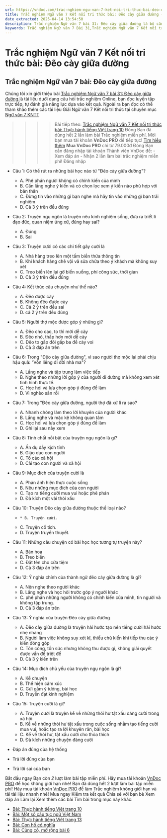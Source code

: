 ```yaml
---
url: https://vndoc.com/trac-nghiem-ngu-van-7-ket-noi-tri-thuc-bai-deo-cay-giua-duong-329427
title: Trắc nghiệm Ngữ văn 7 Kết nối tri thức bài: Đẽo cày giữa đường - VnDoc.com
date_extracted: 2025-04-14 13:54:50
description: Trắc nghiệm Ngữ văn 7 bài 31: Đẽo cày giữa đường là bộ câu hỏi trắc nghiệm khách quan liên quan đến nội dung trong chương trình Ngữ văn 7 Kết nối tri thức
keywords: Trắc nghiệm Ngữ văn 7 Bài 31,Trắc nghiệm Ngữ văn 7 Kết nối tri thức Bài 31,Trắc nghiệm văn 7 Kết nối tri thức,Trắc nghiệm Ngữ văn 7 Đẽo cày giữa đường,Trắc nghiệm Ngữ văn 7 KNTT,Đẽo cày giữa đường,Ngữ văn 7 KNTT,Ngữ văn 7 bài 31 kntt
---
```


# Trắc nghiệm Ngữ văn 7 Kết nối tri thức bài: Đẽo cày giữa đường
## **Trắc nghiệm Ngữ văn 7 bài: Đẽo cày giữa đường**
Chúng tôi xin giới thiệu bài [Trắc nghiệm Ngữ văn 7 bài 31: Đẽo cày giữa đường ](<https://vndoc.com/trac-nghiem-ngu-van-7-ket-noi-tri-thuc-bai-deo-cay-giua-duong-329427>)là tài liệu dưới dạng câu hỏi trắc nghiệm Online, bạn đọc luyện tập trực tiếp, tự đánh giá năng lực dựa vào kết quả. Ngoài ra bạn đọc có thể tham khảo thêm các tài liệu Giải Ngữ văn 7 Kết nối tri thức tại chuyên mục [Ngữ văn 7 KNTT](<https://vndoc.com/ngu-van-7-kntt-tap1>)
>>>> Bài tiếp theo: [Trắc nghiệm Ngữ văn 7 Kết nối tri thức bài: Thực hành tiếng Việt trang 10](<https://vndoc.com/trac-nghiem-ngu-van-7-ket-noi-tri-thuc-bai-thuc-hanh-tieng-viet-trang-10-329429>)
Đóng
Bạn đã dùng hết 2 lần làm bài Trắc nghiệm miễn phí. Mời bạn mua tài khoản **VnDoc PRO** để tiếp tục\! [Tìm hiểu thêm](</pro>)
**Mua VnDoc PRO** chỉ từ 79.000đ
Đóng
Bạn cần đăng nhập tài khoản Thành viên VnDoc để:
\- Xem đáp án
\- Nhận 2 lần làm bài trắc nghiệm miễn phí\!
Đăng nhập 
  * Câu 1: Có thể rút ra những bài học nào từ "Đẽo cày giữa đường"?
    * A. Phê phán người không có chính kiến của mình
    * B. Cần lắng nghe ý kiến và có chọn lọc xem ý kiến nào phù hợp với bản thân
    * C. Đừng tin vào những gì bạn nghe mà hãy tin vào những gì bạn trải nghiệm
    * D. Cả 3 ý trên đều đúng
  * Câu 2: Truyện ngụ ngôn là truyện nêu kinh nghiệm sống, đưa ra triết lí đạo đức, quan niệm ứng xử, đúng hay sai?
    * A. Đúng
    * B. Sai
  * Câu 3: Truyện cười có các chi tiết gây cười là
    * A. Nhà hàng treo lên một tấm biển thừa thông tin
    * B. Khi khách hàng chê vội vã sửa chữa theo ý khách mà không suy xét
    * C. Treo biển lên lại gỡ biển xuống, phí công sức, thời gian
    * D. Cả 3 ý trên đều đúng
  * Câu 4: Kết thúc câu chuyện như thế nào?
    * A. Đẽo được cày
    * B. Không đẽo được cày
    * C. Cả 2 ý trên đều sai
    * D. cả 2 ý trên đều đúng
  * Câu 5: Người thợ mộc được góp ý những gì?
    * A. Đẽo cho cao, to thì mới dễ cày
    * B. Đẽo nhỏ, thấp hơn mới dễ cày
    * C. Đẽo to gấp đôi gấp ba để cày voi
    * D. Cả 3 đáp án trên
  * Câu 6: Trong "Đẽo cày giữa đường", vì sao người thợ mộc lại phải chịu hậu quả: “Vốn liếng đi đời nhà ma"?
    * A. Lắng nghe và tập trung làm việc tiếp
    * B. Nghe theo những lời góp ý của người đi dường mà không xem xét tình hình thực tế.
    * C. Học hỏi và lựa chọn góp ý đúng để làm
    * D. Vì nghèo sẵn rồi
  * Câu 7: Trong "Đẽo cày giữa đường, người thợ đã xử lí ra sao?
    * A. Nhanh chóng làm theo lời khuyên của người khác
    * B. Lắng nghe và mặc kệ không quan tâm
    * C. Học hỏi và lựa chọn góp ý đúng để làm
    * D. Ghi lại sau này xem
  * Câu 8: Tính chất nổi bật của truyện ngụ ngôn là gì?
    * A. Ẩn dụ đầy kịch tính
    * B. Giáo dục con người
    * C. Tố cáo xã hội
    * D. Cải tạo con người và xã hội
  * Câu 9: Mục đích của truyện cười là
    * A. Phản ánh hiện thực cuộc sống
    * B. Nêu những mục đích của con người
    * C. Tạo ra tiếng cười mua vui hoặc phê phán
    * D. Đả kích một vài thói xấu
  * Câu 10: Truyện Đẽo cày giữa đường thuộc thể loại nào?
    *     * B. Truyện cười.
    * C. Truyện cổ tích.
    * D. Truyện truyền thuyết.
  * Câu 11: Những câu chuyện có bài học học tương tự truyện này?
    * A. Bán hoa
    * B. Treo biển
    * C. Đặt tên cho cửa tiệm
    * D. Cả 3 đáp án trên
  * Câu 12: Ý nghĩa chính của thành ngữ đẽo cày giữa đường là gì?
    * A. Nên nghe theo người khác
    * B. Lắng nghe và học hỏi trước góp ý người khác
    * C. phê phán những người không có chính kiến của mình, tin người và không tập trung.
    * D. Cả 3 đáp án trên
  * Câu 13: Ý nghĩa của truyện Đẽo cày giữa đường
    * A. Đẽo cày giữa đường là truyện hài hước tạo nên tiếng cười hài hước nhẹ nhàng
    * B. Người làm việc không suy xét kĩ, thiếu chủ kiến khi tiếp thu các ý kiến đóng góp
    * C. Tốn công, tốn sức nhưng không thu được gì, không giải quyết được vấn đề triệt để
    * D. Cả 3 ý kiến trên
  * Câu 14: Mục đích chủ yếu của truyện ngụ ngôn là gì?
    * A. Kể chuyện
    * B. Thể hiện cảm xúc
    * C. Gửi gắm ý tưởng, bài học
    * D. Truyền đạt kinh nghiệm
  * Câu 15: Truyện cười là gì?
    * A. Truyện cười là truyện kể về những thói hư tật xấu đáng cười trong xã hội
    * B. Kể về những thói hư tật xấu trong cuộc sống nhằm tạo tiếng cười mua vui, hoặc tạo ra lời khuyên răn, bài học
    * C. Kể về thói hư, tật xấu cười cho thỏa thích
    * D. Đả kích những chuyện đáng cười

  * Đáp án đúng của hệ thống
  * Trả lời đúng của bạn
  * Trả lời sai của bạn

Bắt đầu ngay
Bạn còn _2_ lượt làm bài tập miễn phí. Hãy mua tài khoản [VnDoc PRO](</pro>) để học không giới hạn nhé\!  Bạn đã dùng hết 2 lượt làm bài tập miễn phí\! Hãy mua tài khoản [VnDoc PRO](</pro>) để làm Trắc nghiệm không giới hạn và tải tài liệu nhanh nhé\!  Mua ngay
Kiểm tra kết quả Chia sẻ với bạn bè Xem đáp án Làm lại
Xem thêm các bài Tìm bài trong mục này khác:
  * [Bài: Thực hành tiếng Việt trang 10](</trac-nghiem-ngu-van-7-ket-noi-tri-thuc-bai-thuc-hanh-tieng-viet-trang-10-329429>)
  * [Bài: Một số câu tục ngữ Việt Nam](</trac-nghiem-ngu-van-7-ket-noi-tri-thuc-bai-mot-so-cau-tuc-ngu-viet-nam-329433>)
  * [Bài: Thực hành tiếng Việt trang 13](</trac-nghiem-ngu-van-7-ket-noi-tri-thuc-bai-thuc-hanh-tieng-viet-trang-13-329434>)
  * [Bài: Con hổ có nghĩa](</trac-nghiem-ngu-van-7-ket-noi-tri-thuc-bai-con-ho-co-nghia-329435>)
  * [Bài: Củng cố, mở rộng bài 6](</trac-nghiem-ngu-van-7-ket-noi-tri-thuc-bai-cung-co-mo-rong-bai-6-329438>)

